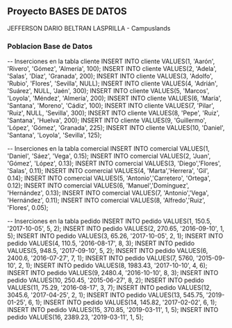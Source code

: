 ## Proyecto BASES DE DATOS

JEFFERSON DARIO BELTRAN LASPRILLA - Campuslands

### Poblacion Base de Datos

-- Inserciones en la tabla cliente
INSERT INTO cliente VALUES(1, 'Aarón', 'Rivero', 'Gómez', 'Almería', 100);
INSERT INTO cliente VALUES(2, 'Adela', 'Salas', 'Díaz', 'Granada', 200);
INSERT INTO cliente VALUES(3, 'Adolfo', 'Rubio', 'Flores', 'Sevilla', NULL);
INSERT INTO cliente VALUES(4, 'Adrián', 'Suárez', NULL, 'Jaén', 300);
INSERT INTO cliente VALUES(5, 'Marcos', 'Loyola', 'Méndez', 'Almería', 200);
INSERT INTO cliente VALUES(6, 'María', 'Santana', 'Moreno', 'Cádiz', 100);
INSERT INTO cliente VALUES(7, 'Pilar', 'Ruiz', NULL, 'Sevilla', 300);
INSERT INTO cliente VALUES(8, 'Pepe', 'Ruiz', 'Santana', 'Huelva', 200);
INSERT INTO cliente VALUES(9, 'Guillermo', 'López', 'Gómez', 'Granada', 225);
INSERT INTO cliente VALUES(10, 'Daniel', 'Santana', 'Loyola', 'Sevilla', 125);

-- Inserciones en la tabla comercial
INSERT INTO comercial VALUES(1, 'Daniel', 'Sáez', 'Vega', 0.15);
INSERT INTO comercial VALUES(2, 'Juan', 'Gómez', 'López', 0.13);
INSERT INTO comercial VALUES(3, 'Diego','Flores', 'Salas', 0.11);
INSERT INTO comercial VALUES(4, 'Marta','Herrera', 'Gil', 0.14);
INSERT INTO comercial VALUES(5, 'Antonio','Carretero', 'Ortega', 0.12);
INSERT INTO comercial VALUES(6, 'Manuel','Domínguez', 'Hernández', 0.13);
INSERT INTO comercial VALUES(7, 'Antonio','Vega', 'Hernández', 0.11);
INSERT INTO comercial VALUES(8, 'Alfredo','Ruiz', 'Flores', 0.05);

-- Inserciones en la tabla pedido
INSERT INTO pedido VALUES(1, 150.5, '2017-10-05', 5, 2);
INSERT INTO pedido VALUES(2, 270.65, '2016-09-10', 1, 5);
INSERT INTO pedido VALUES(3, 65.26, '2017-10-05', 2, 1);
INSERT INTO pedido VALUES(4, 110.5, '2016-08-17', 8, 3);
INSERT INTO pedido VALUES(5, 948.5, '2017-09-10', 5, 2);
INSERT INTO pedido VALUES(6, 2400.6, '2016-07-27', 7, 1);
INSERT INTO pedido VALUES(7, 5760, '2015-09-10', 2, 1);
INSERT INTO pedido VALUES(8, 1983.43, '2017-10-10', 4, 6);
INSERT INTO pedido VALUES(9, 2480.4, '2016-10-10', 8, 3);
INSERT INTO pedido VALUES(10, 250.45, '2015-06-27', 8, 2);
INSERT INTO pedido VALUES(11, 75.29, '2016-08-17', 3, 7);
INSERT INTO pedido VALUES(12, 3045.6, '2017-04-25', 2, 1);
INSERT INTO pedido VALUES(13, 545.75, '2019-01-25', 6, 1);
INSERT INTO pedido VALUES(14, 145.82, '2017-02-02', 6, 1);
INSERT INTO pedido VALUES(15, 370.85, '2019-03-11', 1, 5);
INSERT INTO pedido VALUES(16, 2389.23, '2019-03-11', 1, 5);


